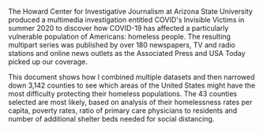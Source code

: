 The Howard Center for Investigative Journalism at Arizona State University produced a multimedia investigation entitled COVID's Invisible Victims in summer 2020 to discover how COVID-19 has affected a particularly vulnerable population of Americans: homeless people. The resulting multipart series was published by over 180 newspapers, TV and radio stations and online news outlets as the Associated Press and USA Today picked up our coverage.

This document shows how I combined multiple datasets and then narrowed down 3,142 counties to see which areas of the United States might have the most difficulty protecting their homeless populations. The 43 counties selected are most likely, based on analysis of their   homelessness rates per capita, poverty rates, ratio of primary care physicians to residents and number of additional shelter beds needed for social distancing.
